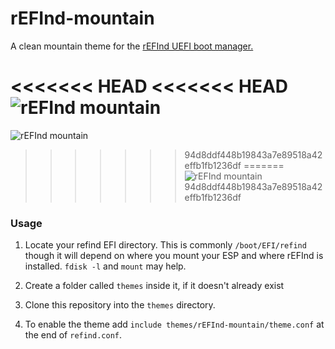 # rEFInd-mountain

A clean mountain theme for the [rEFInd UEFI boot manager.](http://www.rodsbooks.com/refind/)

<<<<<<< HEAD
<<<<<<< HEAD
![rEFInd mountain](https://i.imgur.com/Ra7q34i.png)
=======
![rEFInd mountain](https://i.imgur.com/4TjImbH.png)
>>>>>>> 94d8ddf448b19843a7e89518a42effb1fb1236df
=======
![rEFInd mountain](https://i.imgur.com/4TjImbH.png)
>>>>>>> 94d8ddf448b19843a7e89518a42effb1fb1236df

### Usage

 1. Locate your refind EFI directory. This is commonly `/boot/EFI/refind`
    though it will depend on where you mount your ESP and where rEFInd is
    installed. `fdisk -l` and `mount` may help.

 2. Create a folder called `themes` inside it, if it doesn't already exist

 3. Clone this repository into the `themes` directory.

 4. To enable the theme add `include themes/rEFInd-mountain/theme.conf` at the end of
    `refind.conf`.
    